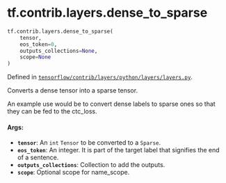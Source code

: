 <div itemscope itemtype="http://developers.google.com/ReferenceObject">
<meta itemprop="name" content="tf.contrib.layers.dense_to_sparse" />
</div>

# tf.contrib.layers.dense_to_sparse

``` python
tf.contrib.layers.dense_to_sparse(
    tensor,
    eos_token=0,
    outputs_collections=None,
    scope=None
)
```



Defined in [`tensorflow/contrib/layers/python/layers/layers.py`](https://www.tensorflow.org/code/tensorflow/contrib/layers/python/layers/layers.py).

Converts a dense tensor into a sparse tensor.

An example use would be to convert dense labels to sparse ones
so that they can be fed to the ctc_loss.

#### Args:

* <b>`tensor`</b>: An `int` `Tensor` to be converted to a `Sparse`.
* <b>`eos_token`</b>: An integer.
     It is part of the target label that signifies the end of a sentence.
* <b>`outputs_collections`</b>: Collection to add the outputs.
* <b>`scope`</b>: Optional scope for name_scope.